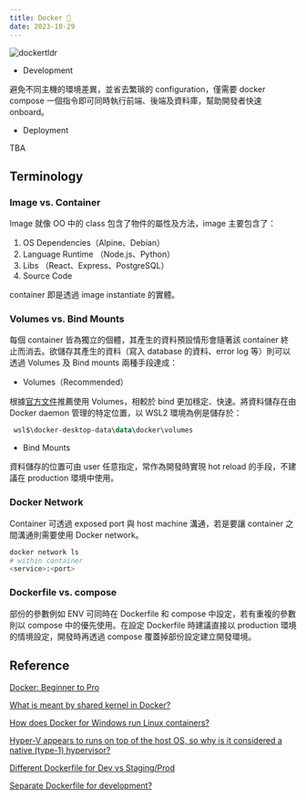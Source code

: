 ```yaml
---
title: Docker 🐳
date: 2023-10-29
---
```


![dockertldr](https://courses.devopsdirective.com/_next/image?url=%2Fdocker-beginner-to-pro%2F01-01-development.jpg&w=750&q=75)

- Development

避免不同主機的環境差異，並省去繁瑣的 configuration，僅需要 docker compose 一個指令即可同時執行前端、後端及資料庫，幫助開發者快速 onboard。

- Deployment

TBA

## Terminology

### Image vs. Container

Image 就像 OO 中的 class 包含了物件的屬性及方法，image 主要包含了：

1. OS Dependencies（Alpine、Debian）
2. Language Runtime （Node.js、Python）
3. Libs （React、Express、PostgreSQL）
4. Source Code

container 即是透過 image instantiate 的實體。

### Volumes vs. Bind Mounts

每個 container 皆為獨立的個體，其產生的資料預設情形會隨著該 container 終止而消去。欲儲存其產生的資料（寫入 database 的資料、error log 等）則可以透過 Volumes 及 Bind mounts 兩種手段達成：

- Volumes（Recommended）

根據[官方文件](https://docs.docker.com/storage/volumes/)推薦使用 Volumes，相較於 bind 更加穩定、快速。將資料儲存在由 Docker daemon 管理的特定位置，以 WSL2 環境為例是儲存於：

```ps1
 wsl$\docker-desktop-data\data\docker\volumes
```

- Bind Mounts

資料儲存的位置可由 user 任意指定，常作為開發時實現 hot reload 的手段，不建議在 production 環境中使用。

### Docker Network

Container 可透過 exposed port 與 host machine 溝通，若是要讓 container 之間溝通則需要使用 Docker network。

```zsh
docker network ls
# within container
<service>:<port>
```

### Dockerfile vs. compose

部份的參數例如 ENV 可同時在 Dockerfile 和 compose 中設定，若有重複的參數則以 compose 中的優先使用。在設定 Dockerfile 時建議直接以 production 環境的情境設定，開發時再透過 compose 覆蓋掉部份設定建立開發環境。

## Reference

[Docker: Beginner to Pro](https://courses.devopsdirective.com/docker-beginner-to-pro)

[What is meant by shared kernel in Docker?](https://stackoverflow.com/questions/32756988/what-is-meant-by-shared-kernel-in-docker)

[How does Docker for Windows run Linux containers?](https://stackoverflow.com/questions/41550727/how-does-docker-for-windows-run-linux-containers)

[Hyper-V appears to runs on top of the host OS, so why is it considered a native (type-1) hypervisor?](https://superuser.com/questions/836116/hyper-v-appears-to-runs-on-top-of-the-host-os-so-why-is-it-considered-a-native)

[Different Dockerfile for Dev vs Staging/Prod](https://www.reddit.com/r/kubernetes/comments/ukhi3t/different_dockerfile_for_dev_vs_stagingprod/)

[Separate Dockerfile for development?](https://www.reddit.com/r/docker/comments/nkkycv/separate_dockerfile_for_development/)
